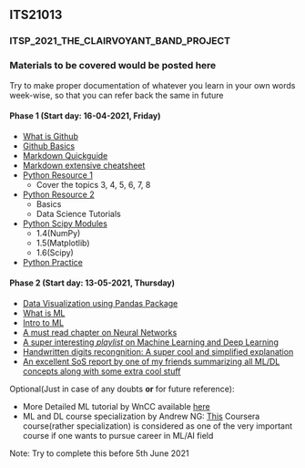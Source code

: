 ## ITS21013
### ITSP_2021_THE_CLAIRVOYANT_BAND_PROJECT

### Materials to be covered would be posted here
Try to make proper documentation of whatever you learn in your own words week-wise, so that you can refer back the same in future
#### Phase 1 (Start day: 16-04-2021, Friday)
- [What is Github](https://www.youtube.com/watch?v=uUuTYDg9XoI)
- [Github Basics](https://guides.github.com/activities/hello-world/)
- [Markdown Quickguide](https://www.youtube.com/watch?v=bpdvNwvEeSE)
- [Markdown extensive cheatsheet](https://github.com/adam-p/markdown-here/wiki/Markdown-Cheatsheet)
- [Python Resource 1](https://docs.python.org/3/tutorial/)
  - Cover the topics 3, 4, 5, 6, 7, 8
- [Python Resource 2](https://www.learnpython.org/)
  - Basics
  - Data Science Tutorials
- [Python Scipy Modules](https://scipy-lectures.org/)
  - 1.4(NumPy)
  - 1.5(Matplotlib)
  - 1.6(Scipy)
- [Python Practice](https://www.hackerrank.com/domains/python)

#### Phase 2 (Start day: 13-05-2021, Thursday)
- [Data Visualization using Pandas Package](https://www.learndatasci.com/tutorials/python-pandas-tutorial-complete-introduction-for-beginners/)
- [What is ML](https://pub.towardsai.net/what-is-machine-learning-ml-b58162f97ec7)
- [Intro to ML](https://towardsdatascience.com/introduction-to-machine-learning-for-beginners-eed6024fdb08)
- [A must read chapter on Neural Networks](http://neuralnetworksanddeeplearning.com/chap1.html)
- [A super interesting *playlist* on Machine Learning and Deep Learning](https://www.youtube.com/playlist?list=PLZbbT5o_s2xq7LwI2y8_QtvuXZedL6tQU)
- [Handwritten digits recongnition: A super cool and simplified explanation](https://www.youtube.com/playlist?list=PLDOKzIOovLSmoztVXF0ZmnqISUOlOrgMl)
- [An excellent SoS report by one of my friends summarizing all ML/DL concepts along with some extra cool stuff](https://drive.google.com/file/d/1PVXWR8xi891IYT0sAiXK236RRdcl8IoD/view?usp=sharing)

Optional(Just in case of any doubts **or** for future reference):
- More Detailed ML tutorial by WnCC available [here](https://github.com/wncc/learners-space/tree/master/Machine%20Learning)
- ML and DL course specialization by Andrew NG: [This](https://www.coursera.org/learn/machine-learning?utm_source=gg&utm_medium=sem&utm_campaign=07-StanfordML-IN&utm_content=07-StanfordML-IN&campaignid=1950458127&adgroupid=70479331563&device=c&keyword=andrew%20ng%20machine%20learning%20lectures&matchtype=b&network=g&devicemodel=&adpostion=&creativeid=351348153032&hide_mobile_promo&gclid=CjwKCAjwnPOEBhA0EiwA609ReWn_ETGcShmy4x_itvOlwTQPjSZ-1Q45CryCt93AcbspaUG0fAtn7RoCRPAQAvD_BwE) Coursera course(rather specialization) is considered as one of the very important course if one wants to pursue career in ML/AI field

Note: Try to complete this before 5th June 2021

